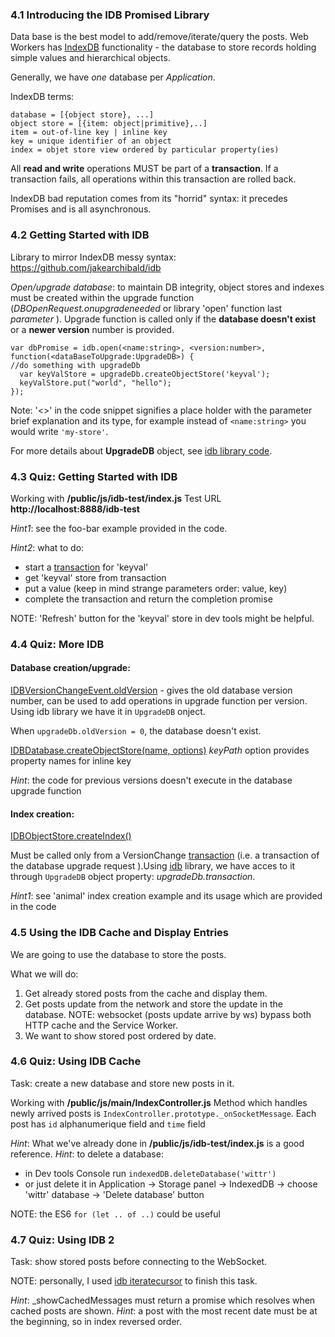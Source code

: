 ﻿### 4.1 Introducing the IDB Promised Library

Data base is the best model to add/remove/iterate/query the posts.
Web Workers has  [IndexDB](https://developer.mozilla.org/en-US/docs/Web/API/IndexedDB_API/) functionality - the database to store records holding simple values and hierarchical objects.

Generally, we have *one* database per *Application*.

IndexDB terms:

    database = [{object store}, ...]
    object store = [{item: object|primitive},..]
    item = out-of-line key | inline key
    key = unique identifier of an object
    index = objet store view ordered by particular property(ies)

All **read and write** operations MUST be part of a **transaction**. If a transaction fails, all operations within this transaction are rolled back.

IndexDB bad reputation comes from its "horrid" syntax: it precedes Promises and is all asynchronous.

### 4.2 Getting Started with IDB

Library to mirror IndexDB messy syntax: https://github.com/jakearchibald/idb

*Open/upgrade database*: to maintain DB integrity, object stores and indexes must be created within the upgrade function (*DBOpenRequest.onupgradeneeded* or library 'open' function last *parameter* ).
Upgrade function is called only if the **database doesn't exist** or a **newer version** number is provided.

    var dbPromise = idb.open(<name:string>, <version:number>, function(<dataBaseToUpgrade:UpgradeDB>) {
    //do something with upgradeDb
      var keyValStore = upgradeDb.createObjectStore('keyval');
      keyValStore.put("world", "hello");
    });
Note: '<>' in the code snippet signifies a place holder with the parameter brief explanation and its type, for example instead of `<name:string>` you would write `'my-store'`.

For more details about **UpgradeDB** object, see [idb library code](https://github.com/jakearchibald/idb/blob/97e4e8787079b672edcb05abda4504719e592e19/lib/idb.js#L204).

### 4.3 Quiz: Getting Started with IDB

Working with **/public/js/idb-test/index.js**
Test URL **http://localhost:8888/idb-test**

*Hint1*:  see the foo-bar example provided in the code.

*Hint2*: what to do:
 - start a [transaction](https://developer.mozilla.org/en-US/docs/Web/API/IDBDatabase/transaction) for 'keyval'
 - get 'keyval' store from transaction
 - put a value (keep in mind strange parameters order: value, key)
 - complete the transaction and return the completion promise

NOTE:  'Refresh' button for the 'keyval' store in dev tools might be helpful.

### 4.4 Quiz: More IDB

#### Database creation/upgrade:

[IDBVersionChangeEvent.oldVersion](https://developer.mozilla.org/en-US/docs/Web/API/IDBVersionChangeEvent/oldVersion%22DBVersionChangeEvent.oldVersion) - gives the old database version number, can be used to add operations in upgrade function per version. Using idb library we have it in `UpgradeDB` onject.

When `upgradeDb.oldVersion = 0`, the database doesn't exist.

[IDBDatabase.createObjectStore(name, options)](https://developer.mozilla.org/en-US/docs/Web/API/IDBDatabase/createObjectStore%22IDBDatabase.createObjectStore%22) 
*keyPath* option provides property names for inline key

*Hint*:  the code for previous versions doesn't execute in the database upgrade function

#### Index creation:

[IDBObjectStore.createIndex()](https://developer.mozilla.org/en-US/docs/Web/API/IDBObjectStore/createIndex)

Must be called only from a VersionChange [transaction](https://developer.mozilla.org/en-US/docs/Web/API/IDBRequest/transaction) (i.e. 
a transaction of the database upgrade request ).Using [idb](https://github.com/jakearchibald/idb) library, we have acces to it through `UpgradeDB` object property: *upgradeDb.transaction*.

*Hint1*: see 'animal' index creation example and its usage which are provided in the code

### 4.5 Using the IDB Cache and Display Entries

We are going to use the database to store the posts.

What we will do:

1. Get already stored posts from the cache and display them.
2. Get posts update from the network and store the update in the database.
NOTE: websocket (posts update arrive by ws) bypass both HTTP cache and the Service Worker.
3. We want to show stored post ordered by date.


### 4.6 Quiz: Using IDB Cache

Task: create a new database and store new posts in it.

Working with **/public/js/main/IndexController.js**
Method which handles newly arrived posts is `IndexController.prototype._onSocketMessage`.
Each post has `id` alphanumerique field and `time` field

*Hint*: What we've already done in **/public/js/idb-test/index.js** is a good reference.
*Hint*: to delete a database: 

* in Dev tools Console run `indexedDB.deleteDatabase('wittr')` 
* or just delete it in Application -> Storage panel -> IndexedDB -> choose 'wittr' database -> 'Delete database' button

NOTE: the ES6 `for (let .. of ..)` could be useful

### 4.7 Quiz: Using IDB 2

Task: show stored posts before connecting to the WebSocket.

NOTE: personally, I used  [idb iteratecursor](https://github.com/jakearchibald/idb#iteratecursor--iteratekeycursor) to finish this task.

*Hint*: _showCachedMessages must return a promise which resolves when cached posts are shown. 
*Hint*: a post with the most recent date must be at the beginning, so in index reversed order.


